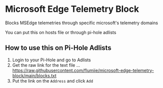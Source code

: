 # Microsoft Edge Telemetry Block

Blocks MSEdge telemetries through specific microsoft's telemetry domains

You can put this on hosts file or through pi-hole adlists

## How to use this on Pi-Hole Adlists

1. Login to your Pi-Hole and go to Adlists
2. Get the raw link for the text file ... https://raw.githubusercontent.com/flumiie/microsoft-edge-telemetry-block/main/blocks.txt
3. Put the link on the `Address` and click `Add`
